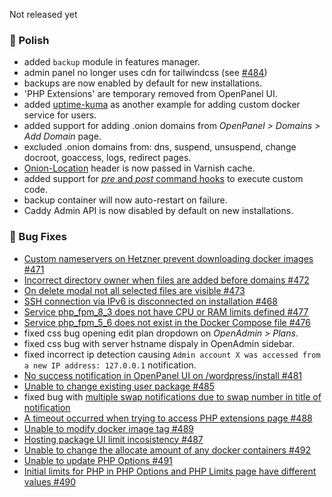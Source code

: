 Not released yet

### 💅 Polish
- added `backup` module in features manager.
- admin panel no longer uses cdn for tailwindcss (see [#484](https://github.com/stefanpejcic/OpenPanel/issues/484))
- backups are now enabled by default for new installations.
- 'PHP Extensions' are temporary removed from OpenPanel UI.
- added [uptime-kuma](https://github.com/louislam/uptime-kuma) as another example for adding custom docker service for users.
- added support for adding .onion domains from *OpenPanel > Domains > Add Domain* page.
- excluded .onion domains from: dns, suspend, unsuspend, change docroot, goaccess, logs, redirect pages.
- [Onion-Location](https://support.torproject.org/onionservices/onion-location/) header is now passed in Varnish cache.
- added support for [*pre* and *post* command hooks](https://dev.openpanel.com/customize.html#Hooks) to execute custom code.
- backup container will now auto-restart on failure.
- Caddy Admin API is now disabled by default on new installations.

### 🐛 Bug Fixes
- [Custom nameservers on Hetzner prevent downloading docker images #471](https://github.com/stefanpejcic/OpenPanel/issues/471)
- [Incorrect directory owner when files are added before domains #472](https://github.com/stefanpejcic/OpenPanel/issues/472)
- [On delete modal not all selected files are visible #473](https://github.com/stefanpejcic/OpenPanel/issues/473)
- [SSH connection via IPv6 is disconnected on installation #468](https://github.com/stefanpejcic/OpenPanel/issues/468)
- [Service php_fpm_8_3 does not have CPU or RAM limits defined #477](https://github.com/stefanpejcic/OpenPanel/issues/477)
- [Service php_fpm_5_6 does not exist in the Docker Compose file #476](https://github.com/stefanpejcic/OpenPanel/issues/476)
- fixed css bug opening edit plan dropdown on *OpenAdmin > Plans*.
- fixed css bug with server hstname dispaly in OpenAdmin sidebar.
- fixed incorrect ip detection causing `Admin account X was accessed from a new IP address: 127.0.0.1` notification.
- [No success notification in OpenPanel UI on /wordpress/install #481](https://github.com/stefanpejcic/OpenPanel/issues/481)
- [Unable to change existing user package #485](https://github.com/stefanpejcic/OpenPanel/issues/485)
- fixed bug with [multiple swap notifications due to swap number in title of notification](https://i.postimg.cc/xTQVrbgp/2025-05-14-11-30.png)
- [A timeout occurred when trying to access PHP extensions page #488](https://github.com/stefanpejcic/OpenPanel/issues/488)
- [Unable to modify docker image tag #489](https://github.com/stefanpejcic/OpenPanel/issues/489)
- [Hosting package UI limit incosistency #487](https://github.com/stefanpejcic/OpenPanel/issues/487)
- [Unable to change the allocate amount of any docker containers #492](https://github.com/stefanpejcic/OpenPanel/issues/492)
- [Unable to update PHP Options #491](https://github.com/stefanpejcic/OpenPanel/issues/491)
- [Initial limits for PHP in PHP Options and PHP Limits page have different values #490](https://github.com/stefanpejcic/OpenPanel/issues/490)
